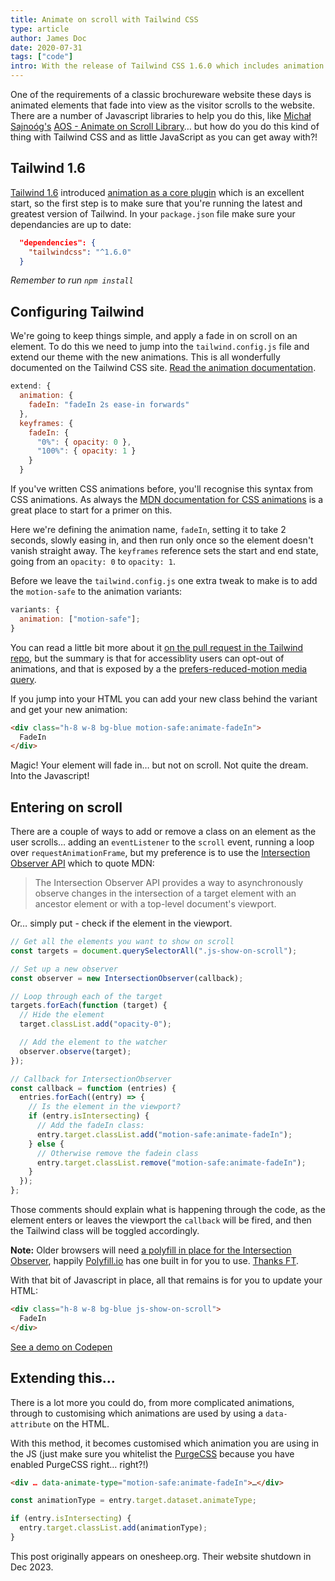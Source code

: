 ```yaml
---
title: Animate on scroll with Tailwind CSS
type: article
author: James Doc
date: 2020-07-31
tags: ["code"]
intro: With the release of Tailwind CSS 1.6.0 which includes animation support, how can we use it for animate on scroll?
---
```


One of the requirements of a classic brochureware website these days is animated elements that fade into view as the visitor scrolls to the website. There are a number of Javascript libraries to help you do this, like [Michał Sajnoóg's](https://github.com/michalsnik) [AOS - Animate on Scroll Library](https://michalsnik.github.io/aos/)… but how do you do this kind of thing with Tailwind CSS and as little JavaScript as you can get away with?!

## Tailwind 1.6

[Tailwind 1.6](https://blog.tailwindcss.com/tailwindcss-1-6) introduced [animation as a core plugin](https://github.com/tailwindlabs/tailwindcss/pull/2068) which is an excellent start, so the first step is to make sure that you're running the latest and greatest version of Tailwind. In your `package.json` file make sure your dependancies are up to date:

```json
  "dependencies": {
    "tailwindcss": "^1.6.0"
  }
```

_Remember to run `npm install`_

## Configuring Tailwind

We're going to keep things simple, and apply a fade in on scroll on an element. To do this we need to jump into the `tailwind.config.js` file and extend our theme with the new animations. This is all wonderfully documented on the Tailwind CSS site. [Read the animation documentation](https://tailwindcss.com/docs/animation/).

```javascript
extend: {
  animation: {
    fadeIn: "fadeIn 2s ease-in forwards"
  },
  keyframes: {
    fadeIn: {
      "0%": { opacity: 0 },
      "100%": { opacity: 1 }
    }
  }
```

If you've written CSS animations before, you'll recognise this syntax from CSS animations. As always the [MDN documentation for CSS animations](https://developer.mozilla.org/en-US/docs/Web/CSS/animation) is a great place to start for a primer on this.

Here we're defining the animation name, `fadeIn`, setting it to take 2 seconds, slowly easing in, and then run only once so the element doesn't vanish straight away. The `keyframes` reference sets the start and end state, going from an `opacity: 0` to `opacity: 1`.

Before we leave the `tailwind.config.js` one extra tweak to make is to add the `motion-safe` to the animation variants:

```javascript
variants: {
  animation: ["motion-safe"];
}
```

You can read a little bit more about it [on the pull request in the Tailwind repo](https://github.com/tailwindlabs/tailwindcss/pull/2071), but the summary is that for accessiblity users can opt-out of animations, and that is exposed by a the [prefers-reduced-motion media query](https://developer.mozilla.org/en-US/docs/Web/CSS/@media/prefers-reduced-motion).

If you jump into your HTML you can add your new class behind the variant and get your new animation:

```html
<div class="h-8 w-8 bg-blue motion-safe:animate-fadeIn">
  FadeIn
</div>
```

Magic! Your element will fade in… but not on scroll. Not quite the dream. Into the Javascript!

## Entering on scroll

There are a couple of ways to add or remove a class on an element as the user scrolls… adding an `eventListener` to the `scroll` event, running a loop over `requestAnimationFrame`, but my preference is to use the [Intersection Observer API](https://developer.mozilla.org/en-US/docs/Web/API/Intersection_Observer_API) which to quote MDN:

> The Intersection Observer API provides a way to asynchronously observe changes in the intersection of a target element with an ancestor element or with a top-level document's viewport.

Or… simply put - check if the element in the viewport.

```javascript
// Get all the elements you want to show on scroll
const targets = document.querySelectorAll(".js-show-on-scroll");

// Set up a new observer
const observer = new IntersectionObserver(callback);

// Loop through each of the target
targets.forEach(function (target) {
  // Hide the element
  target.classList.add("opacity-0");

  // Add the element to the watcher
  observer.observe(target);
});

// Callback for IntersectionObserver
const callback = function (entries) {
  entries.forEach((entry) => {
    // Is the element in the viewport?
    if (entry.isIntersecting) {
      // Add the fadeIn class:
      entry.target.classList.add("motion-safe:animate-fadeIn");
    } else {
      // Otherwise remove the fadein class
      entry.target.classList.remove("motion-safe:animate-fadeIn");
    }
  });
};
```

Those comments should explain what is happening through the code, as the element enters or leaves the viewport the `callback` will be fired, and then the Tailwind class will be toggled accordingly.

**Note:** Older browsers will need [a polyfill in place for the Intersection Observer](https://github.com/Financial-Times/polyfill-library/tree/master/polyfills/IntersectionObserver), happily [Polyfill.io](https://polyfill.io/v3/url-builder/) has one built in for you to use. [Thanks FT](https://github.com/Financial-Times/polyfill-library).

With that bit of Javascript in place, all that remains is for you to update your HTML:

```html
<div class="h-8 w-8 bg-blue js-show-on-scroll">
  FadeIn
</div>
```

[See a demo on Codepen](https://codepen.io/jamesdoc/pen/qBbeOym?editors=1010)

## Extending this…

There is a lot more you could do, from more complicated animations, through to customising which animations are used by using a `data-attribute` on the HTML.

With this method, it becomes customised which animation you are using in the JS (just make sure you whitelist the [PurgeCSS](https://github.com/tailwindlabs/tailwindcss/pull/1639) because you have enabled PurgeCSS right… right?!)

```html
<div … data-animate-type="motion-safe:animate-fadeIn">…</div>
```

```javascript
const animationType = entry.target.dataset.animateType;

if (entry.isIntersecting) {
  entry.target.classList.add(animationType);
}
```

<aside class="boxedMessage boxedMessage--info">
  <p>This post originally appears on onesheep.org. Their website shutdown in Dec 2023.</p>
</aside>
